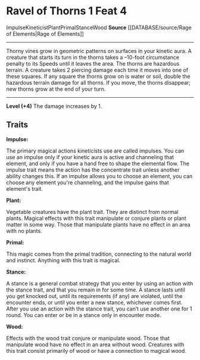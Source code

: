 ﻿---
actions: '[one-action]'
cost: null
element: Wood
feat: Ravel of Thorns
frequency: null
heighten_level: 4, 8, 12, 16, 20
id: '4285'
level: '4'
name: Ravel of Thorns
prerequisite: null
rarity: Common
requirement: null
rus_type_level: null
school: null
source: '[[DATABASE/source/Rage of Elements|Rage of Elements]]'
subcategory: null
trait:
- '[[DATABASE/trait/Impulse|Impulse]]'
- '[[DATABASE/trait/Kineticist|Kineticist]]'
- '[[DATABASE/trait/Plant|Plant]]'
- '[[DATABASE/trait/Primal|Primal]]'
- '[[DATABASE/trait/Stance|Stance]]'
- '[[DATABASE/trait/Wood|Wood]]'
trigger: null
type: Feat

---
# Ravel of Thorns <span class="action-icon">1</span> <span class="item-type">Feat 4</span>

<span class="item-trait">Impulse</span><span class="item-trait">Kineticist</span><span class="item-trait">Plant</span><span class="item-trait">Primal</span><span class="item-trait">Stance</span><span class="item-trait">Wood</span>
**Source** [[DATABASE/source/Rage of Elements|Rage of Elements]]

---
Thorny vines grow in geometric patterns on surfaces in your kinetic aura. A creature that starts its turn in the thorns takes a –10-foot circumstance penalty to its Speeds until it leaves the area. The thorns are hazardous terrain. A creature takes 2 piercing damage each time it moves into one of these squares. If any square the thorns grow on is water or soil, double the hazardous terrain damage for all thorns. If you move, the thorns disappear; new thorns grow at the end of your turn.

---
**Level (+4)** The damage increases by 1.

## Traits

**Impulse:**

The primary magical actions kineticists use are called impulses. You can use an impulse only if your kinetic aura is active and channeling that element, and only if you have a hand free to shape the elemental flow. The impulse trait means the action has the concentrate trait unless another ability changes this. If an impulse allows you to choose an element, you can choose any element you're channeling, and the impulse gains that element's trait.

**Plant:**

Vegetable creatures have the plant trait. They are distinct from normal plants. Magical effects with this trait manipulate or conjure plants or plant matter in some way. Those that manipulate plants have no effect in an area with no plants.

**Primal:**

This magic comes from the primal tradition, connecting to the natural world and instinct. Anything with this trait is magical.

**Stance:**

A stance is a general combat strategy that you enter by using an action with the stance trait, and that you remain in for some time. A stance lasts until you get knocked out, until its requirements (if any) are violated, until the encounter ends, or until you enter a new stance, whichever comes first. After you use an action with the stance trait, you can’t use another one for 1 round. You can enter or be in a stance only in encounter mode.

**Wood:**

Effects with the wood trait conjure or manipulate wood. Those that manipulate wood have no effect in an area without wood. Creatures with this trait consist primarily of wood or have a connection to magical wood.